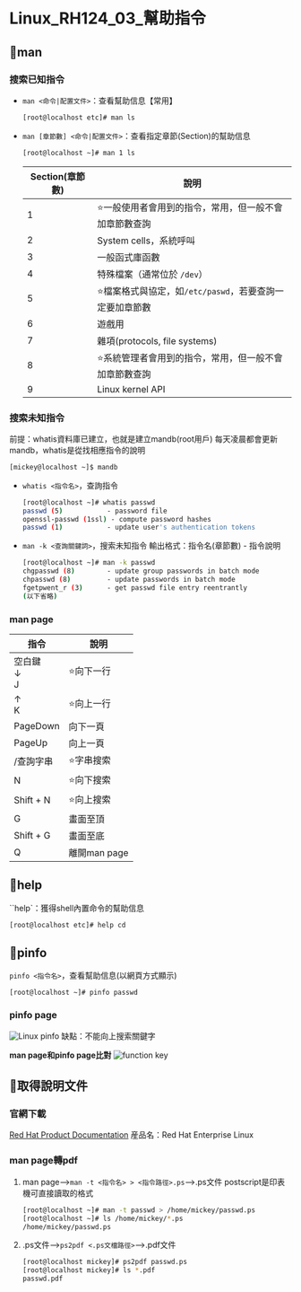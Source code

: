 # Linux_RH124_03_幫助指令
## 🐧man
### 搜索已知指令
- `man <命令|配置文件>`：查看幫助信息【常用】 
	```bash
	[root@localhost etc]# man ls
	```

- `man [章節數] <命令|配置文件>`：查看指定章節(Section)的幫助信息
	```bash
	[root@localhost ~]# man 1 ls
	```

	| Section(章節數) | 說明                                                     |
	| --------------- | -------------------------------------------------------- |
	| 1               | ⭐一般使用者會用到的指令，常用，但一般不會加章節數查詢   |
	| 2               | System cells，系統呼叫                                   |
	| 3               | 一般函式庫函數                                           |
	| 4               | 特殊檔案（通常位於 `/dev`）                              |
	| 5               | ⭐檔案格式與協定，如`/etc/paswd`，若要查詢一定要加章節數 |
	| 6               | 遊戲用                                                   |
	| 7               | 雜項(protocols, file systems)                            |
	| 8               | ⭐系統管理者會用到的指令，常用，但一般不會加章節數查詢   |
	| 9               | Linux kernel API                                         |

### 搜索未知指令
前提：whatis資料庫已建立，也就是建立mandb(root用戶)
每天凌晨都會更新mandb，whatis是從找相應指令的說明
```bash
[mickey@localhost ~]$ mandb
```
- `whatis <指令名>`，查詢指令
	```bash
	[root@localhost ~]# whatis passwd
	passwd (5)           - password file
	openssl-passwd (1ssl) - compute password hashes
	passwd (1)           - update user's authentication tokens
	```
- `man -k <查詢關鍵詞>`，搜索未知指令
	輸出格式：指令名(章節數)	- 指令說明
	```bash
	[root@localhost ~]# man -k passwd
	chgpasswd (8)        - update group passwords in batch mode
	chpasswd (8)         - update passwords in batch mode
	fgetpwent_r (3)      - get passwd file entry reentrantly
	(以下省略)
	```

### man page
|指令|說明|
|---|---|
|空白鍵<br/>↓<br/>J|⭐向下一行|
|↑<br/>K|⭐向上一行|
|PageDown|向下一頁|
|PageUp|向上一頁|
|/查詢字串|⭐字串搜索|
|N|⭐向下搜索|
|Shift + N|⭐向上搜索|
|G|畫面至頂|
|Shift + G|畫面至底|
|Q|離開man page|

## 🐧help
``help`：獲得shell內置命令的幫助信息
```bash
[root@localhost etc]# help cd
```

## 🐧pinfo
`pinfo <指令名>`，查看幫助信息(以網頁方式顯示)
```
[root@localhost ~]# pinfo passwd
```

### pinfo page
![Linux pinfo](https://www.cyberciti.biz/media/new/cms/2012/07/vivek@wks01-_033.png)
缺點：不能向上搜索關鍵字

**man page和pinfo page比對**
![function key](http://4.bp.blogspot.com/-oFYK3RFcxOE/VdqIQWid6yI/AAAAAAAAAVc/jPDEqOdbS3w/s400/10_57_46.bmp)

## 🐧取得說明文件
### 官網下載
[Red Hat Product Documentation](https://access.redhat.com/documentation/en-US/)
産品名：Red Hat Enterprise Linux

### man page轉pdf
1. man page-->`man -t <指令名> > <指令路徑>.ps`-->.ps文件
	postscript是印表機可直接讀取的格式
	```bash	
	[root@localhost ~]# man -t passwd > /home/mickey/passwd.ps
	[root@localhost ~]# ls /home/mickey/*.ps
	/home/mickey/passwd.ps
	```
2. .ps文件-->`ps2pdf <.ps文檔路徑>`-->.pdf文件
	```bash
	[root@localhost mickey]# ps2pdf passwd.ps
	[root@localhost mickey]# ls *.pdf
	passwd.pdf
	```